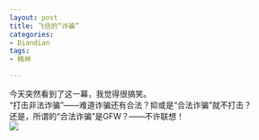 ```yaml
---
layout: post
title: 飞信的“诈骗”
categories:
- Diandian
tags:
- 精神

---
```

今天突然看到了这一幕，我觉得很搞笑。
<br />“打击非法诈骗”——难道诈骗还有合法？抑或是“合法诈骗”就不打击？
<br />还是，所谓的“合法诈骗”是GFW？——不许联想！
<br />
<img src="http://m1.img.srcdd.com/farm4/d/2012/0627/10/ABEAD828CCF8FEF07877E00D14D36A11_B500_900_360_615.PNG" />